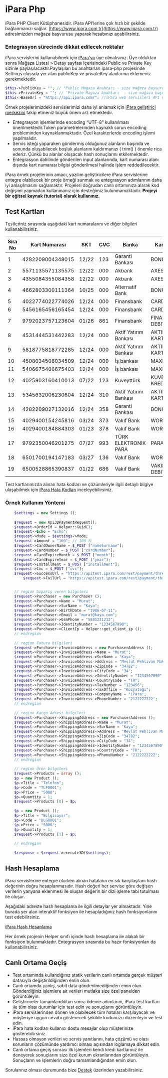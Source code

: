 # iPara Php

iPara PHP Client Kütüphanesidir. iPara API'lerine çok hızlı bir şekilde bağlanmanızı sağlar.
[https://www.ipara.com.tr](https://www.ipara.com.tr) adresimizden mağaza başvurusu yaparak
hesabınızı açabilirsiniz.


### Entegrasyon sürecinde dikkat edilecek noktalar

iPara servislerini kullanabilmek için [iPara'ya](https://www.ipara.com.tr) üye olmalısınız. Üye olduktan sonra Mağaza Listesi > Detay sayfası içerisindeki Public ve Private Key sizinle paylaşılacaktır.Paylaşılan bu anahtarları ipara-php projesinde Settings classda yer alan publicKey ve privateKey alanlarına eklemeniz gerekmektedir.
```php
$this->PublicKey = ""; // "Public Magaza Anahtarı - size mağaza başvurunuz sonucunda gönderilen publik key (açık anahtar) bilgisini kullanınız.",
$this->PrivateKey = ""; // "Private Magaza Anahtarı  - size mağaza başvurunuz sonucunda gönderilen privaye key (gizli anahtar) bilgisini kullanınız.",
$this->BaseUrl = "https://api.ipara.com/"; //iPara web servisleri API url'lerinin başlangıç bilgisidir. Restful web servis isteklerini takip eden kodlar halinde bulacaksınız.
```

Örnek projelerimizdeki servislerimizi daha iyi anlamak için [iPara geliştirici merkezini](http://dev.ipara.com.tr) takip etmeniz büyük önem arz etmektedir. 

* Entegrasyon işlemlerinde encoding “UTF-8” kullanılması önerilmektedir.Token parametrelerinden kaynaklı sorun encoding probleminden kaynaklanmaktadır. Özel karakterlerde encoding işlemi yapılmalıdır.
* Servis isteği yaparaken göndermiş olduğunuz alanların başında ve sonunda oluşabilecek boşluk alanlarını kaldırmanızı ( trim() ) önemle rica ederiz. Çünkü bu alanlar oluşacak hash sonuçlarını etkilemektedir.
* Entegrasyon dahilinde gönderilen input alanlarında, kart numarası alanı dışında kart numarası bilgisi gönderilmesi halinde işlem reddedilecektir.

iPara örnek projelerinin amacı, yazılım geliştiricilere iPara servislerine entegre olabilecek bir proje örneği sunmak ve entegrasyon adımlarının daha iyi anlaşılmasını sağlamaktır.
Projeleri doğrudan canlı ortamınıza alarak kod değişimi yapmadan kullanmanız için desteğimiz bulunmamaktadır. **Projeyi bir eğitsel kaynak (tutorial) olarak kullanınız.**

## Test Kartları

Testleriniz sırasında aşağıdaki kart numaralarını ve diğer bilgileri kullanabilirsiniz. 

| Sıra No 	| Kart Numarası    	| SKT   	| CVC 	| Banka                 | Kart Ailesi            |
|---------	|------------------	|-------	|-----	| ---------------       | ---------              |
| 1       	| 4282209004348015 	| 12/22 	| 123 	| Garanti Bankası       | BONUS                  | 
| 2       	| 5571135571135575 	| 12/22 	| 000 	| Akbank                | AXESS                  |
| 3       	| 4355084355084358 	| 12/22 	| 000 	| Akbank                | AXESS                  |
| 4       	| 4662803300111364 	| 10/25 	| 000 	| Alternatif Bank       | BONUS                  |
| 5      	| 4022774022774026 	| 12/24 	| 000 	| Finansbank            | CARD FINANS            |
| 6       	| 5456165456165454 	| 12/24 	| 000 	| Finansbank            | CARD FINANS            |
| 7         | 9792023757123604  | 01/26     | 861   | Finansbank            | FINANSBANK DEBIT       |
| 8       	| 4531444531442283 	| 12/24 	| 000 	| Aktif Yatırım Bankası | AKTIF KREDI KARTI      |       
| 9       	| 5818775818772285 	| 12/24 	| 000 	| Aktif Yatırım Bankası | AKTIF KREDI KARTI      |      
| 10      	| 4508034508034509 	| 12/24 	| 000 	| İş bankası            | MAXIMUM                |
| 11      	| 5406675406675403 	| 12/24 	| 000 	| İş bankası            | MAXIMUM                |
| 12      	| 4025903160410013 	| 07/22 	| 123 	| Kuveyttürk            | KUVEYTTURK KREDI KARTI |
| 13      	| 5345632006230604 	| 12/24 	| 310 	| Aktif Yatırım Bankası | AKTIF KREDI KARTI      |
| 14      	| 4282209027132016 	| 12/24 	| 358 	| Garanti Bankası       | BONUS                  |                  
| 15      	| 4029400154245816 	| 03/24 	| 373 	| Vakıf Bank            | WORLD                  |                  
| 16      	| 4029400184884303 	| 01/23 	| 378 	| Vakıf Bank            | WORLD                  | 
| 17      	| 9792350046201275 	| 07/27	 	| 993 	| TÜRK ELEKTRONIK PARA  | PARAM KART             | 
| 18      	| 6501700194147183	| 03/27	 	| 136 	| Vakıf Bank            | WORLD                  |
| 19     	| 6500528865390837	| 01/22	 	| 686 	| Vakıf Bank            | VAKIFBANK DEBIT        |

Test kartlarımızda alınan hata kodları ve çözümleriyle ilgili detaylı bilgiye ulaşabilmek için [iPara Hata Kodları](https://dev.ipara.com.tr/home/ErrorCode) inceleyebilirsiniz.

### Örnek Kullanım Yöntemi
```php
	$settings = new Settings ();
	
	$request = new Api3DPaymentRequest();
	$request->OrderId = Helper::Guid();
	$request->Echo = "Echo";
	$request->Mode = $settings->Mode;
	$request->Amount = "100"; // 100 tL
	$request->CardOwnerName = $_POST ["nameSurname"];
	$request->CardNumber = $_POST ["cardNumber"];
	$request->CardExpireMonth = $_POST ["month"];
	$request->CardExpireYear = $_POST ["year"];
	$request->Installment = $_POST ["installment"];
	$request->Cvc = $_POST ["cvc"];
	$request->SuccessUrl = "https://apitest.ipara.com/rest/payment/threed/test/result";
        $request->FailUrl = "https://apitest.ipara.com/rest/payment/threed/test/result";


	// region Sipariş veren bilgileri
	$request->Purchaser = new Purchaser ();
	$request->Purchaser->Name = "Murat";
	$request->Purchaser->SurName = "Kaya";
	$request->Purchaser->BirthDate = "1986-07-11";
	$request->Purchaser->Email = "murat@kaya.com";
	$request->Purchaser->GsmPhone = "5881231212";
	$request->Purchaser->IdentityNumber = "1234567890";
	$request->Purchaser->ClientIp = Helper::get_client_ip ();
	// endregion
	
	// region Fatura bilgileri
	$request->Purchaser->InvoiceAddress = new PurchaserAddress ();
	$request->Purchaser->InvoiceAddress->Name = "Murat";
	$request->Purchaser->InvoiceAddress->SurName = "Kaya";
	$request->Purchaser->InvoiceAddress->Address = "Mevlüt Pehlivan Mah-> Multinet Plaza Şişli";
	$request->Purchaser->InvoiceAddress->ZipCode = "34782";
	$request->Purchaser->InvoiceAddress->CityCode = "34";
	$request->Purchaser->InvoiceAddress->IdentityNumber = "1234567890";
	$request->Purchaser->InvoiceAddress->CountryCode = "TR";
	$request->Purchaser->InvoiceAddress->TaxNumber = "123456";
	$request->Purchaser->InvoiceAddress->TaxOffice = "Kozyatağı";
	$request->Purchaser->InvoiceAddress->CompanyName = "iPara";
	$request->Purchaser->InvoiceAddress->PhoneNumber = "2122222222";
	// endregion
	
	// region Kargo Adresi bilgileri
	$request->Purchaser->ShippingAddress = new PurchaserAddress ();
	$request->Purchaser->ShippingAddress->Name = "Murat";
	$request->Purchaser->ShippingAddress->SurName = "Kaya";
	$request->Purchaser->ShippingAddress->Address = "Mevlüt Pehlivan Mah-> Multinet Plaza Şişli";
	$request->Purchaser->ShippingAddress->ZipCode = "34782";
	$request->Purchaser->ShippingAddress->CityCode = "34";
	$request->Purchaser->ShippingAddress->IdentityNumber = "1234567890";
	$request->Purchaser->ShippingAddress->CountryCode = "TR";
	$request->Purchaser->ShippingAddress->PhoneNumber = "2122222222";
	// endregion
	
	// region Ürün bilgileri
	$request->Products = array ();
	$p = new Product ();
	$p->Title = "Telefon";
	$p->Code = "TLF0001";
	$p->Price = "5000";
	$p->Quantity = 1;
	$request->Products [0] = $p;
	
	$p = new Product ();
	$p->Title = "Bilgisayar";
	$p->Code = "BLG0001";
	$p->Price = "5000";
	$p->Quantity = 1;
	$request->Products [1] = $p;
	
	// endregion
	
    $response = $request->execute3D($settings);
```


## Hash Hesaplama
iPara servislerine entegre olurken alınan hataların en sık karşılaşılanı hash değerinin doğru hesaplanmasıdır. Hash değeri her servise göre değişen verilerin yanyana eklenmesi ile oluşan değerin bir dizi işleme tabi tutulması ile oluşur. 

Aşağıdaki adreste hash hesaplama ile ilgili detaylar yer almaktadır. Yine burada yer alan interaktif fonksiyon ile hesapladığınız hash fonksiyonlarını test edebilirsiniz. 

[iPara Hash Hesaplama](https://dev.ipara.com.tr/#hashCalculate) 

Her örnek projenin Helper sınıfı içinde hash hesaplama ile alakalı bir fonksiyon bulunmaktadır. Entegrasyon sırasında bu hazır fonksiyonları da kullanabilirsiniz. 

## Canlı Ortama Geçiş 

* Test ortamında kullandığınız statik verilerin canlı ortamda gerçek müşteri datasıyla değiştirildiğinden emin olun.
* Canlı ortamda yanlış, sabit data gönderilmediğinden emin olun. Gönderdiğiniz işlemlere ait verileri mutlaka size özel panelden görüntüleyin.
* Geliştirmeler tamamlandıktan sonra ödeme adımlarını, iPara test kartları ile tüm olası durumlar için test edin ve sonuçlarını görüntüleyin.
* iPara servislerinden dönen ve olabilecek tüm hataları karşılayacak ve müşteriye uygun cevabı gösterecek şekilde kodunuzu düzenleyin ve test edin.
* iPara hata kodları kullanıcı dostu mesajlar olup müşterinize gösterebilirsiniz.
* Hassas olmayan verileri ve servis yanıtlarını, hata çözümü ve olası sorunların çözümünde yardımcı olması açısından loglamaya dikkat edin.
* Canlı ortama geçiş sonrası ilk işlemleri kendi kredi kartlarınız ile deneyerek sonuçlarını size özel kurum ekranlarından görüntüleyin. Sonuçların ve işlemlerin doğru tamamlandığından emin olun.

Sorularınız olması durumunda bize [Destek](http://dev.ipara.com.tr/Home/Support) üzerinden yazabilirsiniz. 
